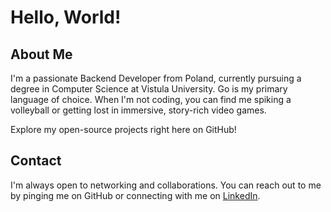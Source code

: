 # Hello, World!

## About Me
I'm a passionate Backend Developer from Poland, currently pursuing a degree in Computer Science at Vistula University. 
Go is my primary language of choice. When I'm not coding, you can find me spiking a volleyball or getting lost in immersive, story-rich video games.

Explore my open-source projects right here on GitHub!

## Contact
I'm always open to networking and collaborations. You can reach out to me by pinging me on GitHub or connecting with me on [LinkedIn](https://www.linkedin.com/in/konstanty-cyran).

